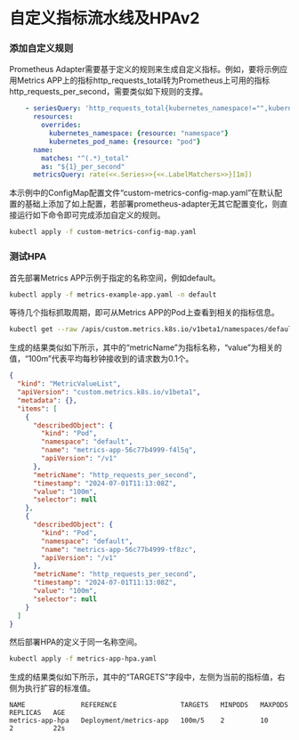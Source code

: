 # 自定义指标流水线及HPAv2

### 添加自定义规则

Prometheus Adapter需要基于定义的规则来生成自定义指标。例如，要将示例应用Metrics APP上的指标http_requests_total转为Prometheus上可用的指标http_requests_per_second，需要类似如下规则的支撑。

```yaml
    - seriesQuery: 'http_requests_total{kubernetes_namespace!="",kubernetes_pod_name!=""}'
      resources:
        overrides:
          kubernetes_namespace: {resource: "namespace"}
          kubernetes_pod_name: {resource: "pod"}
      name:
        matches: "^(.*)_total"
        as: "${1}_per_second"
      metricsQuery: rate(<<.Series>>{<<.LabelMatchers>>}[1m])
```

本示例中的ConfigMap配置文件“custom-metrics-config-map.yaml”在默认配置的基础上添加了如上配置，若部署prometheus-adapter无其它配置变化，则直接运行如下命令即可完成添加自定义的规则。
```bash
kubectl apply -f custom-metrics-config-map.yaml
```

### 测试HPA

首先部署Metrics APP示例于指定的名称空间，例如default。
```bash
kubectl apply -f metrics-example-app.yaml -n default
```

等待几个指标抓取周期，即可从Metrics APP的Pod上查看到相关的指标信息。
```bash
kubectl get --raw /apis/custom.metrics.k8s.io/v1beta1/namespaces/default/pods/*/http_requests_per_second | jq .
```

生成的结果类似如下所示，其中的“metricName”为指标名称，“value”为相关的值，“100m”代表平均每秒钟接收到的请求数为0.1个。
```json
{
  "kind": "MetricValueList",
  "apiVersion": "custom.metrics.k8s.io/v1beta1",
  "metadata": {},
  "items": [
    {
      "describedObject": {
        "kind": "Pod",
        "namespace": "default",
        "name": "metrics-app-56c77b4999-f4l5q",
        "apiVersion": "/v1"
      },
      "metricName": "http_requests_per_second",
      "timestamp": "2024-07-01T11:13:08Z",
      "value": "100m",
      "selector": null
    },
    {
      "describedObject": {
        "kind": "Pod",
        "namespace": "default",
        "name": "metrics-app-56c77b4999-tf8zc",
        "apiVersion": "/v1"
      },
      "metricName": "http_requests_per_second",
      "timestamp": "2024-07-01T11:13:08Z",
      "value": "100m",
      "selector": null
    }
  ]
}
```


然后部署HPA的定义于同一名称空间。
```bash
kubectl apply -f metrics-app-hpa.yaml
```

生成的结果类似如下所示，其中的“TARGETS”字段中，左侧为当前的指标值，右侧为执行扩容的标准值。
```
NAME              REFERENCE                TARGETS   MINPODS   MAXPODS   REPLICAS   AGE
metrics-app-hpa   Deployment/metrics-app   100m/5    2         10        2          22s
```


